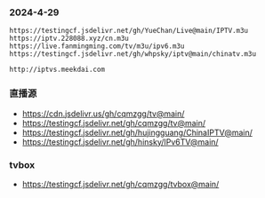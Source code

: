 ### 2024-4-29 
```
https://testingcf.jsdelivr.net/gh/YueChan/Live@main/IPTV.m3u
https://iptv.228088.xyz/cn.m3u
https://live.fanmingming.com/tv/m3u/ipv6.m3u
https://testingcf.jsdelivr.net/gh/whpsky/iptv@main/chinatv.m3u
```
`http://iptvs.meekdai.com`


### 直播源
- https://cdn.jsdelivr.us/gh/cqmzgg/tv@main/
- https://testingcf.jsdelivr.net/gh/cqmzgg/tv@main/
- https://testingcf.jsdelivr.net/gh/hujingguang/ChinaIPTV@main/
- https://testingcf.jsdelivr.net/gh/hinsky/IPv6TV@main/


### tvbox
- https://testingcf.jsdelivr.net/gh/cqmzgg/tvbox@main/



